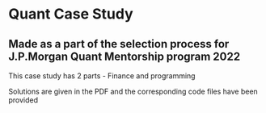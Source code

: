 # Quant Case Study 
## Made as a part of the selection process for J.P.Morgan Quant Mentorship program 2022
This case study has 2 parts - Finance and programming

Solutions are given in the PDF and the corresponding code files have been provided

